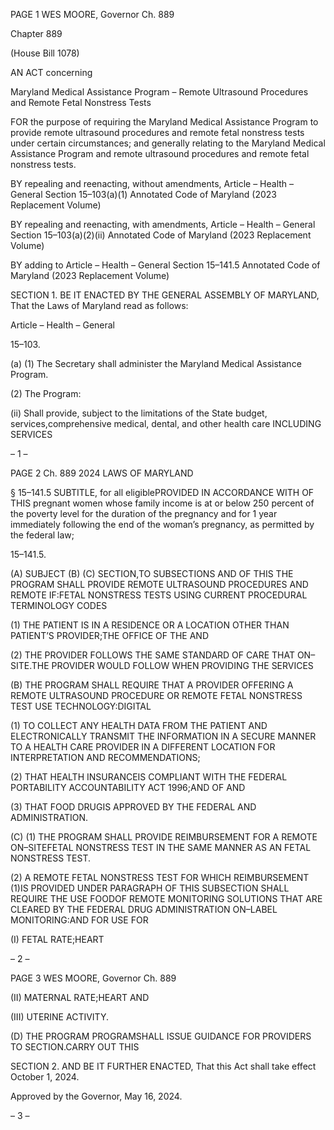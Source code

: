 PAGE 1
WES MOORE, Governor Ch. 889

Chapter 889

(House Bill 1078)

AN ACT concerning

Maryland Medical Assistance Program – Remote Ultrasound Procedures and
Remote Fetal Nonstress Tests

FOR the purpose of requiring the Maryland Medical Assistance Program to provide remote
ultrasound procedures and remote fetal nonstress tests under certain circumstances;
and generally relating to the Maryland Medical Assistance Program and remote
ultrasound procedures and remote fetal nonstress tests.

BY repealing and reenacting, without amendments,
Article – Health – General
Section 15–103(a)(1)
Annotated Code of Maryland
(2023 Replacement Volume)

BY repealing and reenacting, with amendments,
Article – Health – General
Section 15–103(a)(2)(ii)
Annotated Code of Maryland
(2023 Replacement Volume)

BY adding to
Article – Health – General
Section 15–141.5
Annotated Code of Maryland
(2023 Replacement Volume)

SECTION 1. BE IT ENACTED BY THE GENERAL ASSEMBLY OF MARYLAND,
That the Laws of Maryland read as follows:

Article – Health – General

15–103.

(a) (1) The Secretary shall administer the Maryland Medical Assistance
Program.

(2) The Program:

(ii) Shall provide, subject to the limitations of the State budget,
services,comprehensive medical, dental, and other health care INCLUDING SERVICES

– 1 –

PAGE 2
Ch. 889 2024 LAWS OF MARYLAND

§ 15–141.5 SUBTITLE, for all eligiblePROVIDED IN ACCORDANCE WITH OF THIS
pregnant women whose family income is at or below 250 percent of the poverty level for the
duration of the pregnancy and for 1 year immediately following the end of the woman’s
pregnancy, as permitted by the federal law;

15–141.5.

(A) SUBJECT (B) (C) SECTION,TO SUBSECTIONS AND OF THIS THE
PROGRAM SHALL PROVIDE REMOTE ULTRASOUND PROCEDURES AND REMOTE
IF:FETAL NONSTRESS TESTS USING CURRENT PROCEDURAL TERMINOLOGY CODES

(1) THE PATIENT IS IN A RESIDENCE OR A LOCATION OTHER THAN
PATIENT’S PROVIDER;THE OFFICE OF THE AND

(2) THE PROVIDER FOLLOWS THE SAME STANDARD OF CARE THAT
ON–SITE.THE PROVIDER WOULD FOLLOW WHEN PROVIDING THE SERVICES

(B) THE PROGRAM SHALL REQUIRE THAT A PROVIDER OFFERING A
REMOTE ULTRASOUND PROCEDURE OR REMOTE FETAL NONSTRESS TEST USE
TECHNOLOGY:DIGITAL

(1) TO COLLECT ANY HEALTH DATA FROM THE PATIENT AND
ELECTRONICALLY TRANSMIT THE INFORMATION IN A SECURE MANNER TO A
HEALTH CARE PROVIDER IN A DIFFERENT LOCATION FOR INTERPRETATION AND
RECOMMENDATIONS;

(2) THAT HEALTH INSURANCEIS COMPLIANT WITH THE FEDERAL
PORTABILITY ACCOUNTABILITY ACT 1996;AND OF AND

(3) THAT FOOD DRUGIS APPROVED BY THE FEDERAL AND
ADMINISTRATION.

(C) (1) THE PROGRAM SHALL PROVIDE REIMBURSEMENT FOR A REMOTE
ON–SITEFETAL NONSTRESS TEST IN THE SAME MANNER AS AN FETAL NONSTRESS
TEST.

(2) A REMOTE FETAL NONSTRESS TEST FOR WHICH REIMBURSEMENT
(1)IS PROVIDED UNDER PARAGRAPH OF THIS SUBSECTION SHALL REQUIRE THE USE
FOODOF REMOTE MONITORING SOLUTIONS THAT ARE CLEARED BY THE FEDERAL
DRUG ADMINISTRATION ON–LABEL MONITORING:AND FOR USE FOR

(I) FETAL RATE;HEART

– 2 –

PAGE 3
WES MOORE, Governor Ch. 889

(II) MATERNAL RATE;HEART AND

(III) UTERINE ACTIVITY.

(D) THE PROGRAM PROGRAMSHALL ISSUE GUIDANCE FOR PROVIDERS TO
SECTION.CARRY OUT THIS

SECTION 2. AND BE IT FURTHER ENACTED, That this Act shall take effect
October 1, 2024.

Approved by the Governor, May 16, 2024.

– 3 –